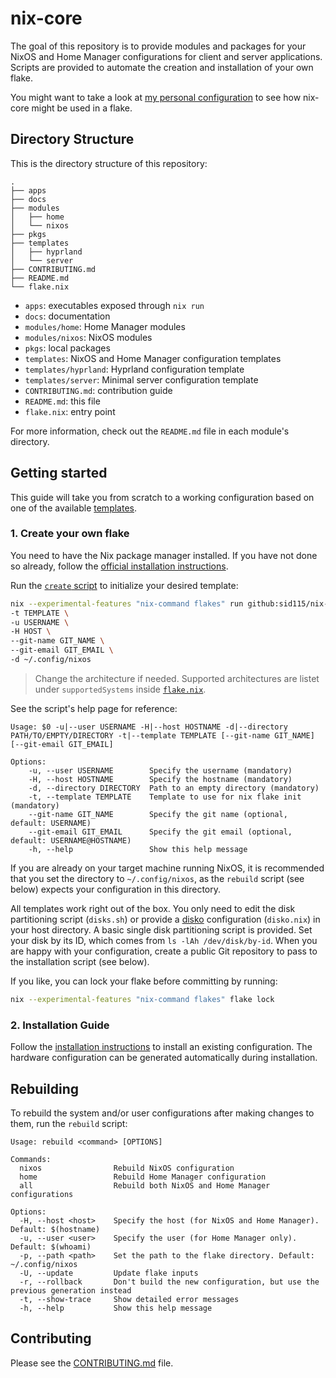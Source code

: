 # nix-core

The goal of this repository is to provide modules and packages for your NixOS and Home Manager configurations for client and server applications. Scripts are provided to automate the creation and installation of your own flake.

You might want to take a look at [my personal configuration](https://github.com/sid115/nix-config) to see how nix-core might be used in a flake.

## Directory Structure

This is the directory structure of this repository:

```
.
├── apps
├── docs
├── modules
│   ├── home
│   └── nixos
├── pkgs
├── templates
│   ├── hyprland
│   └── server
├── CONTRIBUTING.md
├── README.md
└── flake.nix
```

- `apps`: executables exposed through `nix run`
- `docs`: documentation
- `modules/home`: Home Manager modules
- `modules/nixos`: NixOS modules
- `pkgs`: local packages
- `templates`: NixOS and Home Manager configuration templates
- `templates/hyprland`: Hyprland configuration template
- `templates/server`: Minimal server configuration template
- `CONTRIBUTING.md`: contribution guide
- `README.md`: this file
- `flake.nix`: entry point

For more information, check out the `README.md` file in each module's directory.

## Getting started

This guide will take you from scratch to a working configuration based on one of the available [templates](./templates).

### 1. Create your own flake

You need to have the Nix package manager installed. If you have not done so already, follow the [official installation instructions](https://nixos.org/download/).

Run the [`create` script](./apps/create/create.sh) to initialize your desired template:

```bash
nix --experimental-features "nix-command flakes" run github:sid115/nix-core#apps.x86_64-linux.create -- \
-t TEMPLATE \
-u USERNAME \
-H HOST \
--git-name GIT_NAME \
--git-email GIT_EMAIL \
-d ~/.config/nixos
```

> Change the architecture if needed. Supported architectures are listet under `supportedSystems` inside [`flake.nix`](./flake.nix).

See the script's help page for reference:

```
Usage: $0 -u|--user USERNAME -H|--host HOSTNAME -d|--directory PATH/TO/EMPTY/DIRECTORY -t|--template TEMPLATE [--git-name GIT_NAME] [--git-email GIT_EMAIL]

Options:
    -u, --user USERNAME        Specify the username (mandatory)
    -H, --host HOSTNAME        Specify the hostname (mandatory)
    -d, --directory DIRECTORY  Path to an empty directory (mandatory)
    -t, --template TEMPLATE    Template to use for nix flake init (mandatory)
    --git-name GIT_NAME        Specify the git name (optional, default: USERNAME)
    --git-email GIT_EMAIL      Specify the git email (optional, default: USERNAME@HOSTNAME)
    -h, --help                 Show this help message
```

If you are already on your target machine running NixOS, it is recommended that you set the directory to `~/.config/nixos`, as the `rebuild` script (see below) expects your configuration in this directory.

All templates work right out of the box. You only need to edit the disk partitioning script (`disks.sh`) or provide a [disko](https://github.com/nix-community/disko) configuration (`disko.nix`) in your host directory. A basic single disk partitioning script is provided. Set your disk by its ID, which comes from `ls -lAh /dev/disk/by-id`. When you are happy with your configuration, create a public Git repository to pass to the installation script (see below).

If you like, you can lock your flake before committing by running:

```bash
nix --experimental-features "nix-command flakes" flake lock
```

### 2. Installation Guide

Follow the [installation instructions](./docs/install_instructions.md) to install an existing configuration. The hardware configuration can be generated automatically during installation.

## Rebuilding

To rebuild the system and/or user configurations after making changes to them, run the `rebuild` script:

```
Usage: rebuild <command> [OPTIONS]

Commands:
  nixos                Rebuild NixOS configuration
  home                 Rebuild Home Manager configuration
  all                  Rebuild both NixOS and Home Manager configurations

Options:
  -H, --host <host>    Specify the host (for NixOS and Home Manager). Default: $(hostname)
  -u, --user <user>    Specify the user (for Home Manager only). Default: $(whoami)
  -p, --path <path>    Set the path to the flake directory. Default: ~/.config/nixos
  -U, --update         Update flake inputs
  -r, --rollback       Don't build the new configuration, but use the previous generation instead
  -t, --show-trace     Show detailed error messages
  -h, --help           Show this help message
```

## Contributing

Please see the [CONTRIBUTING.md](./CONTRIBUTING.md) file.
